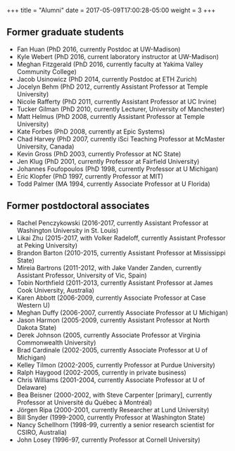 +++
title = "Alumni"
date = 2017-05-09T17:00:28-05:00
weight = 3
+++




## Former graduate students

* Fan Huan (PhD 2016, currently Postdoc at UW-Madison)
* Kyle Webert (PhD 2016, current laboratory instructor at UW-Madison)
* Meghan Fitzgerald (PhD 2016, currently faculty at Yakima Valley Community College)
* Jacob Usinowicz  (PhD 2014, currently Postdoc at ETH Zurich)
* Jocelyn Behm (PhD 2012, currently Assistant Professor at Temple University)
* Nicole Rafferty (PhD 2011, currently Assistant Professor at UC Irvine)
* Tucker Gilman (PhD 2010, currently Lecturer, University of Manchester)
* Matt Helmus  (PhD 2008, currently Assistant Professor at Temple University)
* Kate Forbes  (PhD 2008, currently at Epic Systems)
* Chad Harvey (PhD 2007, currently iSci Teaching Professor at McMaster University, Canada)
* Kevin Gross (PhD 2003, currently Professor at NC State)
* Jen Klug (PhD 2001, currently Professor at Fairfield University)
* Johannes Foufopoulos (PhD 1998, currently Professor at U Michigan)
* Eric Klopfer (PhD 1997, currently Professor at MIT)
* Todd Palmer (MA 1994, currently Associate Professor at U Florida)



## Former postdoctoral associates

* Rachel Penczykowski (2016-2017, currently Assistant Professor at Washington University in St. Louis)
* Likai Zhu (2015-2017, with Volker Radeloff, currently Assistant Professor at Peking University)
* Brandon Barton (2010-2015, currently Assistant Professor at Mississippi State)
* Mireia Bartrons (2011-2012, with Jake Vander Zanden, currently Assistant Professor, University of Vic, Spain)
* Tobin Northfield (2011-2013, currently Assistant Professor at James Cook University, Australia)
* Karen Abbott (2006-2009, currently Associate Professor at Case Western U)
* Meghan Duffy (2006-2007, currently Associate Professor at U Michigan)
* Jason Harmon (2005-2009, currently Assistant Professor at North Dakota State)
* Derek Johnson (2005, currently Associate Professor at Virginia Commonwealth University)
* Brad Cardinale (2002-2005, currently Associate Professor at U of Michigan)
* Kelley Tilmon (2002-2005, currently Professor at Purdue University)
* Ralph Haygood (2002-2005, currently in private business)
* Chris Williams (2001-2004, currently Associate Professor at U of Delaware)
* Bea Beisner (2000-2002, with Steve Carpenter [primary], currently Professor at Université du Québec à Montréal)
* Jörgen Ripa (2000-2001, currently Researcher at Lund University)
* Bill Snyder (1999-2000, currently Professor at Washington State)
* Nancy Schellhorn (1998-99, currently a senior research scientist for CSIRO, Australia)
* John Losey (1996-97, currently Professor at Cornell University)




